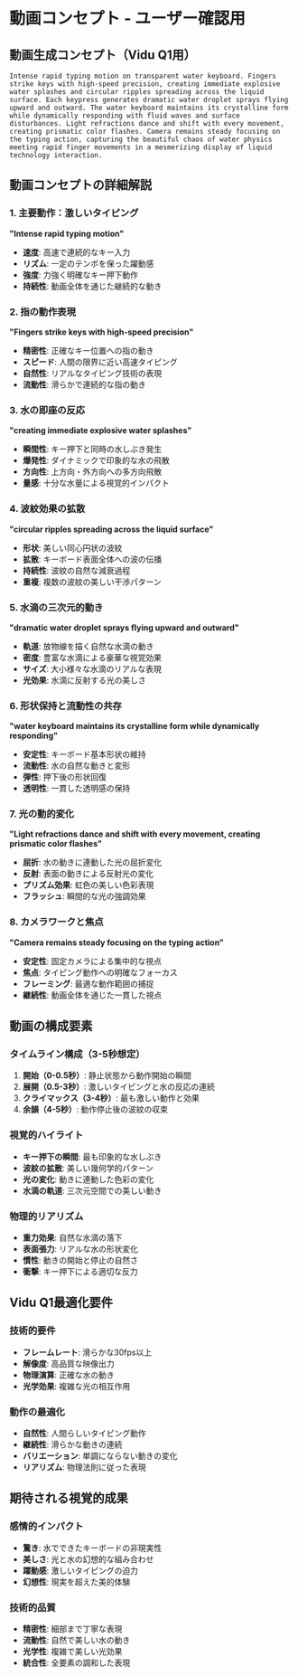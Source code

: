 # 動画コンセプト - ユーザー確認用

## 動画生成コンセプト（Vidu Q1用）

```
Intense rapid typing motion on transparent water keyboard. Fingers strike keys with high-speed precision, creating immediate explosive water splashes and circular ripples spreading across the liquid surface. Each keypress generates dramatic water droplet sprays flying upward and outward. The water keyboard maintains its crystalline form while dynamically responding with fluid waves and surface disturbances. Light refractions dance and shift with every movement, creating prismatic color flashes. Camera remains steady focusing on the typing action, capturing the beautiful chaos of water physics meeting rapid finger movements in a mesmerizing display of liquid technology interaction.
```

## 動画コンセプトの詳細解説

### 1. 主要動作：激しいタイピング
**"Intense rapid typing motion"**
- **速度**: 高速で連続的なキー入力
- **リズム**: 一定のテンポを保った躍動感
- **強度**: 力強く明確なキー押下動作
- **持続性**: 動画全体を通じた継続的な動き

### 2. 指の動作表現
**"Fingers strike keys with high-speed precision"**
- **精密性**: 正確なキー位置への指の動き
- **スピード**: 人間の限界に近い高速タイピング
- **自然性**: リアルなタイピング技術の表現
- **流動性**: 滑らかで連続的な指の動き

### 3. 水の即座の反応
**"creating immediate explosive water splashes"**
- **瞬間性**: キー押下と同時の水しぶき発生
- **爆発性**: ダイナミックで印象的な水の飛散
- **方向性**: 上方向・外方向への多方向飛散
- **量感**: 十分な水量による視覚的インパクト

### 4. 波紋効果の拡散
**"circular ripples spreading across the liquid surface"**
- **形状**: 美しい同心円状の波紋
- **拡散**: キーボード表面全体への波の伝播
- **持続性**: 波紋の自然な減衰過程
- **重複**: 複数の波紋の美しい干渉パターン

### 5. 水滴の三次元的動き
**"dramatic water droplet sprays flying upward and outward"**
- **軌道**: 放物線を描く自然な水滴の動き
- **密度**: 豊富な水滴による豪華な視覚効果
- **サイズ**: 大小様々な水滴のリアルな表現
- **光効果**: 水滴に反射する光の美しさ

### 6. 形状保持と流動性の共存
**"water keyboard maintains its crystalline form while dynamically responding"**
- **安定性**: キーボード基本形状の維持
- **流動性**: 水の自然な動きと変形
- **弾性**: 押下後の形状回復
- **透明性**: 一貫した透明感の保持

### 7. 光の動的変化
**"Light refractions dance and shift with every movement, creating prismatic color flashes"**
- **屈折**: 水の動きに連動した光の屈折変化
- **反射**: 表面の動きによる反射光の変化
- **プリズム効果**: 虹色の美しい色彩表現
- **フラッシュ**: 瞬間的な光の強調効果

### 8. カメラワークと焦点
**"Camera remains steady focusing on the typing action"**
- **安定性**: 固定カメラによる集中的な視点
- **焦点**: タイピング動作への明確なフォーカス
- **フレーミング**: 最適な動作範囲の捕捉
- **継続性**: 動画全体を通じた一貫した視点

## 動画の構成要素

### タイムライン構成（3-5秒想定）
1. **開始（0-0.5秒）**: 静止状態から動作開始の瞬間
2. **展開（0.5-3秒）**: 激しいタイピングと水の反応の連続
3. **クライマックス（3-4秒）**: 最も激しい動作と効果
4. **余韻（4-5秒）**: 動作停止後の波紋の収束

### 視覚的ハイライト
- **キー押下の瞬間**: 最も印象的な水しぶき
- **波紋の拡散**: 美しい幾何学的パターン
- **光の変化**: 動きに連動した色彩の変化
- **水滴の軌道**: 三次元空間での美しい動き

### 物理的リアリズム
- **重力効果**: 自然な水滴の落下
- **表面張力**: リアルな水の形状変化
- **慣性**: 動きの開始と停止の自然さ
- **衝撃**: キー押下による適切な反力

## Vidu Q1最適化要件

### 技術的要件
- **フレームレート**: 滑らかな30fps以上
- **解像度**: 高品質な映像出力
- **物理演算**: 正確な水の動き
- **光学効果**: 複雑な光の相互作用

### 動作の最適化
- **自然性**: 人間らしいタイピング動作
- **継続性**: 滑らかな動きの連続
- **バリエーション**: 単調にならない動きの変化
- **リアリズム**: 物理法則に従った表現

## 期待される視覚的成果

### 感情的インパクト
- **驚き**: 水でできたキーボードの非現実性
- **美しさ**: 光と水の幻想的な組み合わせ
- **躍動感**: 激しいタイピングの迫力
- **幻想性**: 現実を超えた美的体験

### 技術的品質
- **精密性**: 細部まで丁寧な表現
- **流動性**: 自然で美しい水の動き
- **光学性**: 複雑で美しい光効果
- **統合性**: 全要素の調和した表現